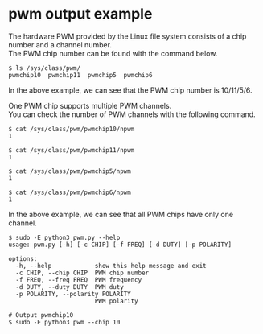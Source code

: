 # pwm output example   
The hardware PWM provided by the Linux file system consists of a chip number and a channel number.   
The PWM chip number can be found with the command below.   
```
$ ls /sys/class/pwm/
pwmchip10  pwmchip11  pwmchip5  pwmchip6
```

In the above example, we can see that the PWM chip number is 10/11/5/6.

One PWM chip supports multiple PWM channels.   
You can check the number of PWM channels with the following command.   
```
$ cat /sys/class/pwm/pwmchip10/npwm
1

$ cat /sys/class/pwm/pwmchip11/npwm
1

$ cat /sys/class/pwm/pwmchip5/npwm
1

$ cat /sys/class/pwm/pwmchip6/npwm
1
```

In the above example, we can see that all PWM chips have only one channel.

```
$ sudo -E python3 pwm.py --help
usage: pwm.py [-h] [-c CHIP] [-f FREQ] [-d DUTY] [-p POLARITY]

options:
  -h, --help            show this help message and exit
  -c CHIP, --chip CHIP  PWM chip number
  -f FREQ, --freq FREQ  PWM frequency
  -d DUTY, --duty DUTY  PWM duty
  -p POLARITY, --polarity POLARITY
                        PWM polarity

# Output pwmchip10
$ sudo -E python3 pwm --chip 10
```

